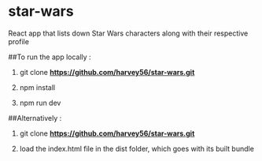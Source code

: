 # star-wars
React app that lists down Star Wars characters along with their respective profile


##To run the app locally :

1) git clone **https://github.com/harvey56/star-wars.git**

2) npm install

3) npm run dev

##Alternatively :

1) git clone **https://github.com/harvey56/star-wars.git**

2) load the index.html file in the dist folder, which goes with its built bundle